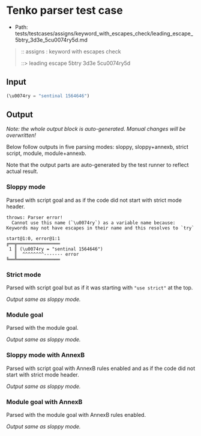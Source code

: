 # Tenko parser test case

- Path: tests/testcases/assigns/keyword_with_escapes_check/leading_escape_5btry_3d3e_5cu0074ry5d.md

> :: assigns : keyword with escapes check
>
> ::> leading escape 5btry 3d3e 5cu0074ry5d

## Input

`````js
(\u0074ry = "sentinal 1564646")
`````

## Output

_Note: the whole output block is auto-generated. Manual changes will be overwritten!_

Below follow outputs in five parsing modes: sloppy, sloppy+annexb, strict script, module, module+annexb.

Note that the output parts are auto-generated by the test runner to reflect actual result.

### Sloppy mode

Parsed with script goal and as if the code did not start with strict mode header.

`````
throws: Parser error!
  Cannot use this name (`\u0074ry`) as a variable name because: Keywords may not have escapes in their name and this resolves to `try`

start@1:0, error@1:1
╔══╦════════════════
 1 ║ (\u0074ry = "sentinal 1564646")
   ║  ^^^^^^^^------- error
╚══╩════════════════

`````

### Strict mode

Parsed with script goal but as if it was starting with `"use strict"` at the top.

_Output same as sloppy mode._

### Module goal

Parsed with the module goal.

_Output same as sloppy mode._

### Sloppy mode with AnnexB

Parsed with script goal with AnnexB rules enabled and as if the code did not start with strict mode header.

_Output same as sloppy mode._

### Module goal with AnnexB

Parsed with the module goal with AnnexB rules enabled.

_Output same as sloppy mode._
